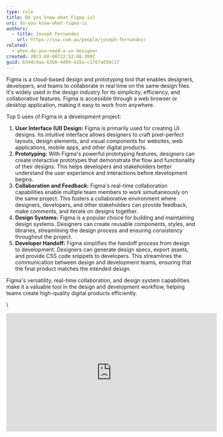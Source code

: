 ```yaml
---
type: rule
title: Do you know what Figma is?
uri: do-you-know-what-figma-is
authors:
  - title: Joseph Fernandez
    url: https://ssw.com.au/people/joseph-fernandez/
related:
  - when-do-you-need-a-ux-designer
created: 2023-08-06T22:53:08.399Z
guid: 6344c9aa-63bb-4d94-a15a-c1767a658c17
---
```

Figma is a cloud-based design and prototyping tool that enables designers, developers, and teams to collaborate in real time on the same design files. It's widely used in the design industry for its simplicity, efficiency, and collaborative features. Figma is accessible through a web browser or desktop application, making it easy to work from anywhere.

Top 5 uses of Figma in a development project:

1. **User Interface (UI) Design:** Figma is primarily used for creating UI designs. Its intuitive interface allows designers to craft pixel-perfect layouts, design elements, and visual components for websites, web applications, mobile apps, and other digital products.
2. **Prototyping:** With Figma's powerful prototyping features, designers can create interactive prototypes that demonstrate the flow and functionality of their designs. This helps developers and stakeholders better understand the user experience and interactions before development begins.
3. **Collaboration and Feedback:** Figma's real-time collaboration capabilities enable multiple team members to work simultaneously on the same project. This fosters a collaborative environment where designers, developers, and other stakeholders can provide feedback, make comments, and iterate on designs together.
4. **Design Systems:** Figma is a popular choice for building and maintaining design systems. Designers can create reusable components, styles, and libraries, streamlining the design process and ensuring consistency throughout the project.
5. **Developer Handoff:** Figma simplifies the handoff process from design to development. Designers can generate design specs, export assets, and provide CSS code snippets to developers. This streamlines the communication between design and development teams, ensuring that the final product matches the intended design.

Figma's versatility, real-time collaboration, and design system capabilities make it a valuable tool in the design and development workflow, helping teams create high-quality digital products efficiently.

\
<iframe width="560" height="315" src="https://www.youtube.com/embed/PaPIsyO1t3Q" title="YouTube video player" frameborder="0" allow="accelerometer; autoplay; clipboard-write; encrypted-media; gyroscope; picture-in-picture; web-share" allowfullscreen></iframe>